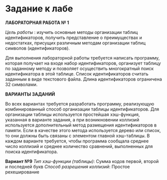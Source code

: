 # Задание к лабе

**ЛАБОРАТОРНАЯ РАБОТА № 1**

*Цель работы* : изучить основные методы организации таблиц идентификаторов,
получить представление о преимуществах и недостатках, присущих различным методам
организации таблиц символов (идентификаторов).

Для выполнения лабораторной работы требуется написать программу, которая
получает на входе набор идентификаторов, организует таблицу по заданному методу и
позволяет осуществить многократный поиск идентификатора в этой таблице. Список
идентификаторов считать заданным в виде текстового файла. Длина идентификаторов
ограничена 32 символами.


**ВАРИАНТЫ ЗАДАНИЙ**

Во всех вариантах требуется разработать программу, реализующую
комбинированный способ организации таблицы идентификаторов. Для организации
таблицы используется простейшая хэш-функция, указанная в варианте задания, а при
возникновении коллизий используется дополнительный метод размещения
идентификаторов в памяти. Если в качестве этого метода используется дерево или список,
то они должны быть связаны с элементом главной хэш-таблицы.
В каждом варианте требуется, чтобы программа сообщала среднее число коллизий
и среднее количество сравнений, выполненных для поиска идентификатора.

**Вариант №9**
*Тип хэш-функции (таблицы)*: Сумма кодов первой, второй и последней букв
*Способ разрешения коллизий*: Простое рехеширование